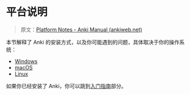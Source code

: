 # 平台说明

> 原文：[Platform Notes - Anki Manual (ankiweb.net)](https://docs.ankiweb.net/platform/intro.html)

本节解释了 Anki 的安装方式，以及你可能遇到的问题，具体取决于你的操作系统：

- [Windows](./windows/intro.md)
- [macOS](./mac/intro.md)
- [Linux](./linux/intro.md)

如果你已经安装了 Anki，你可以跳到[入门指南](/src/getting-started.md)部分。
